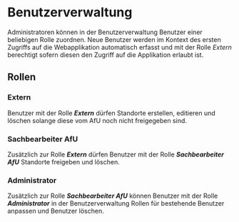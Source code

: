# Benutzerverwaltung

Administratoren können in der Benutzerverwaltung Benutzer einer beliebigen Rolle zuordnen. Neue Benutzer werden im Kontext des ersten Zugriffs auf die Webapplikation automatisch erfasst und mit der Rolle _Extern_ berechtigt sofern diesen den Zugriff auf die Applikation erlaubt ist.

## Rollen

### Extern

Benutzer mit der Rolle **_Extern_** dürfen Standorte erstellen, editieren und löschen solange diese vom AfU noch nicht freigegeben sind.

### Sachbearbeiter AfU

Zusätzlich zur Rolle  **_Extern_** dürfen Benutzer mit der Rolle **_Sachbearbeiter AfU_** Standorte freigeben und löschen.

### Administrator

Zusätzlich zur Rolle **_Sachbearbeiter AfU_** können Benutzer mit der Rolle **_Administrator_** in der Benutzerverwaltung Rollen für bestehende Benutzer anpassen und Benutzer löschen.
